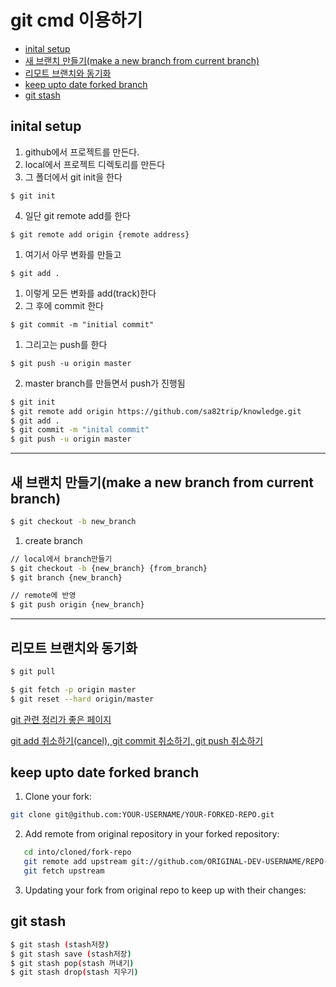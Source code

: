 # git cmd 이용하기

<!-- vim-markdown-toc GFM -->

* [inital setup](#inital-setup)
* [새 브랜치 만들기(make a new branch from current branch)](#새-브랜치-만들기make-a-new-branch-from-current-branch)
* [리모트 브랜치와 동기화](#리모트-브랜치와-동기화)
* [keep upto date forked branch](#keep-upto-date-forked-branch)
* [git stash](#git-stash)

<!-- vim-markdown-toc -->

## inital setup

1. github에서 프로젝트를 만든다.
2. local에서 프로젝트 디렉토리를 만든다
3. 그 폴더에서 git init을 한다
```
$ git init
```
4. 일단 git remote add를 한다
```
$ git remote add origin {remote address}
```
1. 여기서 아무 변화를 만들고
```
$ git add .
```
1. 이렇게 모든 변화를 add(track)한다
2. 그 후에 commit 한다
```
$ git commit -m "initial commit"
```
1. 그리고는 push를 한다
```
$ git push -u origin master
```
2. master branch를 만들면서 push가 진행됨

```bash
$ git init
$ git remote add origin https://github.com/sa82trip/knowledge.git
$ git add .
$ git commit -m "inital commit"
$ git push -u origin master
```

---

## 새 브랜치 만들기(make a new branch from current branch)

```bash
$ git checkout -b new_branch
```

1. create branch
```bash
// local에서 branch만들기
$ git checkout -b {new_branch} {from_branch}
$ git branch {new_branch} 

// remote에 반영
$ git push origin {new_branch}

```
---

## 리모트 브랜치와 동기화

```bash
$ git pull
```

```bash
$ git fetch -p origin master
$ git reset --hard origin/master
```

[ git 관련 정리가 좋은 페이지 ](https://jeonghwan-kim.github.io/dev/2020/02/10/git-usage.html)

[git add 취소하기(cancel), git commit 취소하기, git push 취소하기](https://gmlwjd9405.github.io/2018/05/25/git-add-cancle.html)

## keep upto date forked branch

1. Clone your fork:

```bash
git clone git@github.com:YOUR-USERNAME/YOUR-FORKED-REPO.git

```

2. Add remote from original repository in your forked repository:

```bash
   cd into/cloned/fork-repo
   git remote add upstream git://github.com/ORIGINAL-DEV-USERNAME/REPO-YOU-FORKED-FROM.git
   git fetch upstream

```

3. Updating your fork from original repo to keep up with their changes:
 
## git stash
```bash
$ git stash (stash저장)
$ git stash save (stash저장) 
$ git stash pop(stash 꺼내기)
$ git stash drop(stash 지우기)
```
